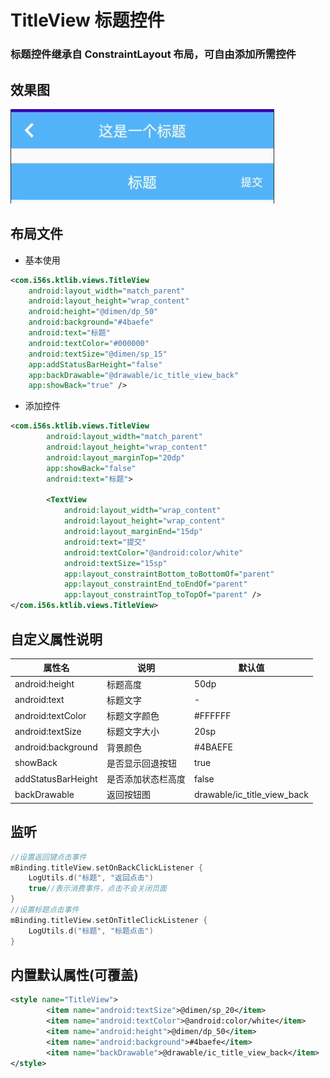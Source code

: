 # TitleView 标题控件

### 标题控件继承自 ConstraintLayout 布局，可自由添加所需控件

## 效果图

![titleView](./imgs/title_view.png)

## 布局文件

- 基本使用

```xml
<com.i56s.ktlib.views.TitleView
    android:layout_width="match_parent"
    android:layout_height="wrap_content"
    android:height="@dimen/dp_50"
    android:background="#4baefe"
    android:text="标题"
    android:textColor="#000000"
    android:textSize="@dimen/sp_15"
    app:addStatusBarHeight="false"
    app:backDrawable="@drawable/ic_title_view_back"
    app:showBack="true" />
```

- 添加控件

```xml
<com.i56s.ktlib.views.TitleView
        android:layout_width="match_parent"
        android:layout_height="wrap_content"
        android:layout_marginTop="20dp"
        app:showBack="false"
        android:text="标题">

        <TextView
            android:layout_width="wrap_content"
            android:layout_height="wrap_content"
            android:layout_marginEnd="15dp"
            android:text="提交"
            android:textColor="@android:color/white"
            android:textSize="15sp"
            app:layout_constraintBottom_toBottomOf="parent"
            app:layout_constraintEnd_toEndOf="parent"
            app:layout_constraintTop_toTopOf="parent" />
</com.i56s.ktlib.views.TitleView>
```

## 自定义属性说明

属性名 | 说明 | 默认值
--- | --- | ---
android:height | 标题高度 | 50dp
android:text | 标题文字 | -
android:textColor | 标题文字颜色 | #FFFFFF
android:textSize | 标题文字大小 | 20sp
android:background | 背景颜色 | #4BAEFE
showBack | 是否显示回退按钮 | true
addStatusBarHeight | 是否添加状态栏高度 | false
backDrawable | 返回按钮图 | drawable/ic_title_view_back

## 监听

```kotlin
//设置返回键点击事件
mBinding.titleView.setOnBackClickListener {
    LogUtils.d("标题", "返回点击")
    true//表示消费事件，点击不会关闭页面
}
//设置标题点击事件
mBinding.titleView.setOnTitleClickListener {
    LogUtils.d("标题", "标题点击")
}
```

## 内置默认属性(可覆盖)

```xml
<style name="TitleView">
        <item name="android:textSize">@dimen/sp_20</item>
        <item name="android:textColor">@android:color/white</item>
        <item name="android:height">@dimen/dp_50</item>
        <item name="android:background">#4baefe</item>
        <item name="backDrawable">@drawable/ic_title_view_back</item>
</style>
```